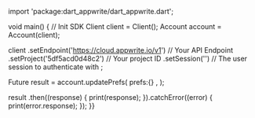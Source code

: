 import 'package:dart_appwrite/dart_appwrite.dart';

void main() { // Init SDK
  Client client = Client();
  Account account = Account(client);

  client
    .setEndpoint('https://cloud.appwrite.io/v1') // Your API Endpoint
    .setProject('5df5acd0d48c2') // Your project ID
    .setSession('') // The user session to authenticate with
  ;

  Future result = account.updatePrefs(
    prefs:{} ,
  );

  result
    .then((response) {
      print(response);
    }).catchError((error) {
      print(error.response);
  });
}}